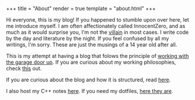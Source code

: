 +++
title = "About"
render = true
template = "about.html"
+++

Hi everyone, this is my blog! If you happened to stumble upon over here, let me introduce myself. I am often affectionately called InnocentZero, and as much as it would surprise you, I'm not the [villain](https://mashle.fandom.com/wiki/Innocent_Zero) in most cases. I write code by the day and literature by the night. If you feel confused by all my writings, I'm sorry. These are just the musings of a 14 year old after all.

This is my attempt at having a blog that folows the principle of [working with the garage door up](@/about/philosophy.md). If you are curious about my working philosophies, check [this](./philosophy.md) out.

If you are curious about the blog and how it is structured, read [here](@/about/site_struct.md).

I also host my C++ notes [here](https://innocentzero.github.io/C_CPP_Notes/). If you need my dotfiles, [here they are](https://gitlab.com/InnocentZero/darker-dots). 
